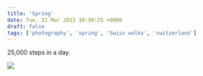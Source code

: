 ```yaml
---
title: 'Spring'
date: Tue, 21 Mar 2023 18:50:25 +0000
draft: false
tags: ['photography', 'spring', 'Swiss walks', 'switzerland']
---
```


25,000 steps in a day.

![](https://www.main-vision.com/richard/blog/wp-content/uploads/2023/03/img_3596-768x1024.jpg)